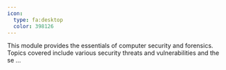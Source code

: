 ```yaml
---
icon:
  type: fa:desktop
  color: 398126
---
```


This module provides the essentials of computer security and forensics. Topics covered include various security threats and vulnerabilities and the se ... 
